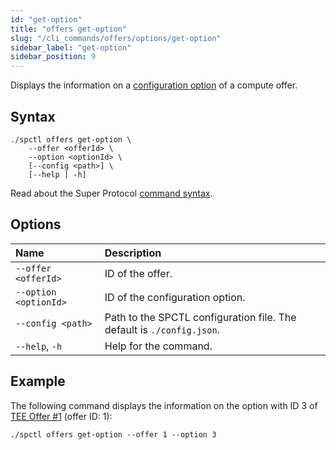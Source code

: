 ```yaml
---
id: "get-option"
title: "offers get-option"
slug: "/cli_commands/offers/options/get-option"
sidebar_label: "get-option"
sidebar_position: 9
---
```


Displays the information on a [configuration option](/fundamentals/slots) of a compute offer.

## Syntax

```
./spctl offers get-option \
    --offer <offerId> \
    --option <optionId> \
    [--config <path>] \
    [--help | -h]
```

Read about the Super Protocol [command syntax](/cli/cli_commands#command-syntax).

## Options

| **Name** | **Description** |
| :- | :- |
| `--offer <offerId>` | ID of the offer. |
| `--option <optionId>` | ID of the configuration option. |
| `--config <path>` | Path to the SPCTL configuration file. The default is `./config.json`. |
| `--help`, `-h` | Help for the command. |

## Example

The following command displays the information on the option with ID 3 of [TEE Offer #1](https://marketplace.superprotocol.com/compute?offerId=1) (offer ID: 1):

```
./spctl offers get-option --offer 1 --option 3
```